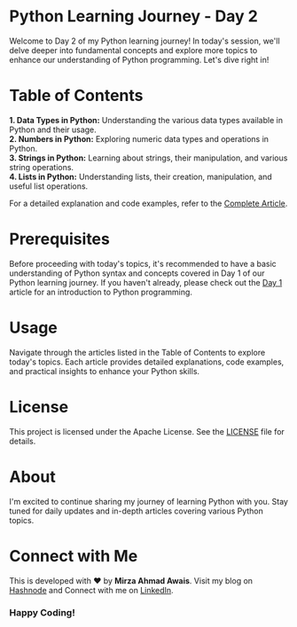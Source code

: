 # Python Learning Journey - Day 2
Welcome to Day 2 of my Python learning journey! In today's session, we'll delve deeper into fundamental concepts and explore more topics to enhance our understanding of Python programming. Let's dive right in!
# Table of Contents
**1. Data Types in Python:** Understanding the various data types available in Python and their usage.<br>
**2. Numbers in Python:** Exploring numeric data types and operations in Python.<br>
**3. Strings in Python:** Learning about strings, their manipulation, and various string operations.<br>
**4. Lists in Python:** Understanding lists, their creation, manipulation, and useful list operations.<br>

For a detailed explanation and code examples, refer to the [Complete Article](https://ahmaddevpro.hashnode.dev/python-learning-journey-day-2).
# Prerequisites
Before proceeding with today's topics, it's recommended to have a basic understanding of Python syntax and concepts covered in Day 1
of our Python learning journey. If you haven't already, please check out the [Day 1](https://github.com/Mirza-Ahmad/PythonLearningJourney/tree/main/Day1) article for an introduction to Python programming.
# Usage
Navigate through the articles listed in the Table of Contents to explore today's topics. Each article provides detailed explanations, code examples, and practical insights to enhance your Python skills.
# License
This project is licensed under the Apache License. See the [LICENSE](https://github.com/Mirza-Ahmad/PythonLearningJourney/blob/main/Day2/LICENCE) file for details.
# About
I'm excited to continue sharing my journey of learning Python with you. Stay tuned for daily updates and in-depth articles covering various Python topics.
# Connect with Me
This is developed with ❤️ by **Mirza Ahmad Awais**. 
Visit my blog on [Hashnode](https://ahmaddevpro.hashnode.dev/python-learning-journey-day-2) and 
Connect with me on [LinkedIn](www.linkedin.com/in/mirza-ahmad-awais-aa513420a).
### Happy Coding!
